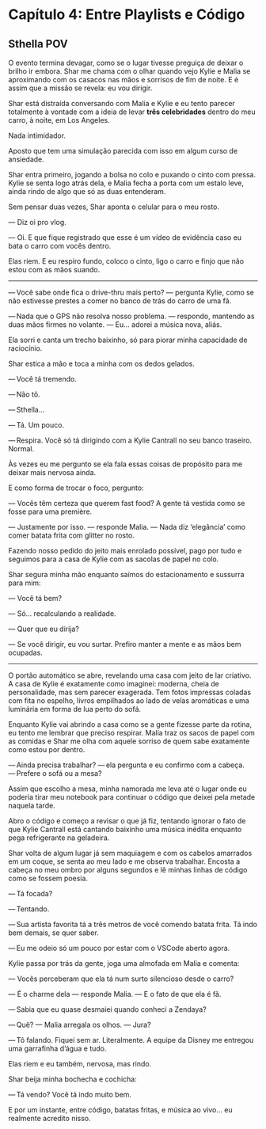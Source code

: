 # **Capítulo 4: Entre Playlists e Código**

## **Sthella POV**

O evento termina devagar, como se o lugar tivesse preguiça de deixar o brilho ir embora. Shar me chama com o olhar quando vejo Kylie e Malia se aproximando com os casacos nas mãos e sorrisos de fim de noite. E é assim que a missão se revela: eu vou dirigir.

Shar está distraída conversando com Malia e Kylie e eu tento parecer totalmente à vontade com a ideia de levar **três celebridades** dentro do meu carro, à noite, em Los Angeles.

Nada intimidador.

Aposto que tem uma simulação parecida com isso em algum curso de ansiedade.

Shar entra primeiro, jogando a bolsa no colo e puxando o cinto com pressa. Kylie se senta logo atrás dela, e Malia fecha a porta com um estalo leve, ainda rindo de algo que só as duas entenderam.

Sem pensar duas vezes, Shar aponta o celular para o meu rosto.

— Diz oi pro vlog.

— Oi. E que fique registrado que esse é um vídeo de evidência caso eu bata o carro com vocês dentro.

Elas riem. E eu respiro fundo, coloco o cinto, ligo o carro e finjo que não estou com as mãos suando.

---

— Você sabe onde fica o drive-thru mais perto? — pergunta Kylie, como se não estivesse prestes a comer no banco de trás do carro de uma fã.

— Nada que o GPS não resolva nosso problema. — respondo, mantendo as duas mãos firmes no volante. — Eu... adorei a música nova, aliás.

Ela sorri e canta um trecho baixinho, só para piorar minha capacidade de raciocínio.

Shar estica a mão e toca a minha com os dedos gelados.

— Você tá tremendo.

— Não tô.

— Sthella...

— Tá. Um pouco.

— Respira. Você só tá dirigindo com a Kylie Cantrall no seu banco traseiro. Normal.

Às vezes eu me pergunto se ela fala essas coisas de propósito para me deixar mais nervosa ainda.

E como forma de trocar o foco, pergunto:

— Vocês têm certeza que querem fast food? A gente tá vestida como se fosse para uma première.

— Justamente por isso. — responde Malia. — Nada diz ‘elegância’ como comer batata frita com glitter no rosto.

Fazendo nosso pedido do jeito mais enrolado possível, pago por tudo e seguimos para a casa de Kylie com as sacolas de papel no colo.

Shar segura minha mão enquanto saímos do estacionamento e sussurra para mim:

— Você tá bem?

— Só… recalculando a realidade.

— Quer que eu dirija?

— Se você dirigir, eu vou surtar. Prefiro manter a mente e as mãos bem ocupadas.

---

O portão automático se abre, revelando uma casa com jeito de lar criativo. A casa de Kylie é exatamente como imaginei: moderna, cheia de personalidade, mas sem parecer exagerada. Tem fotos impressas coladas com fita no espelho, livros empilhados ao lado de velas aromáticas e uma luminária em forma de lua perto do sofá.

Enquanto Kylie vai abrindo a casa como se a gente fizesse parte da rotina, eu tento me lembrar que preciso respirar. Malia traz os sacos de papel com as comidas e Shar me olha com aquele sorriso de quem sabe exatamente como estou por dentro.

— Ainda precisa trabalhar? — ela pergunta e eu confirmo com a cabeça. — Prefere o sofá ou a mesa?

Assim que escolho a mesa, minha namorada me leva até o lugar onde eu poderia tirar meu notebook para continuar o código que deixei pela metade naquela tarde.

Abro o código e começo a revisar o que já fiz, tentando ignorar o fato de que Kylie Cantrall está cantando baixinho uma música inédita enquanto pega refrigerante na geladeira.

Shar volta de algum lugar já sem maquiagem e com os cabelos amarrados em um coque, se senta ao meu lado e me observa trabalhar. Encosta a cabeça no meu ombro por alguns segundos e lê minhas linhas de código como se fossem poesia.

— Tá focada?

— Tentando.

— Sua artista favorita tá a três metros de você comendo batata frita. Tá indo bem demais, se quer saber.

— Eu me odeio só um pouco por estar com o VSCode aberto agora.

Kylie passa por trás da gente, joga uma almofada em Malia e comenta:

— Vocês perceberam que ela tá num surto silencioso desde o carro?

— É o charme dela — responde Malia. — E o fato de que ela é fã.

— Sabia que eu quase desmaiei quando conheci a Zendaya?

— Quê? — Malia arregala os olhos. — Jura?

— Tô falando. Fiquei sem ar. Literalmente. A equipe da Disney me entregou uma garrafinha d’água e tudo.

Elas riem e eu também, nervosa, mas rindo.

Shar beija minha bochecha e cochicha:

— Tá vendo? Você tá indo muito bem.

E por um instante, entre código, batatas fritas, e música ao vivo... eu realmente acredito nisso.
